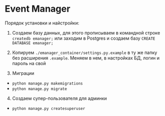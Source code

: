 # Event Manager

Порядок установки и найстройки:

1) Создаем базу данных, для этого прописываем в командной строке `createdb emanager;` или заходим в Postgres и создаем базу `CREATE DATABASE emanager;`

2) Копируем `./emanager_container/settings.py.example` в ту же папку без расширения `.example`. Меняем в нем, в настройках БД, логин и пароль на свой

3) Миграции
  - `python manage.py makemigrations`
  - `python manage.py migrate`

4) Создаем супер-пользователя для админки
  - `python manage.py createsuperuser`